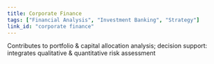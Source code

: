 ```yaml
---
title: Corporate Finance
tags: ["Financial Analysis", "Investment Banking", "Strategy"]
link_id: "corporate finance"
---
```


Contributes to portfolio & capital allocation analysis; decision support: integrates qualitative & quantitative risk assessment